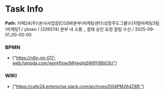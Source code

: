 # Task Info

**Path:** 카페24(주)\본사사업장\[CG]MI본부\마케팅센터\성장주도그룹\디지털마케팅3팀\마케팅1 / ybseo / [326574] 본부 내 소통 _ 결재 승인 요청 알림 수신 / 2025-09-01_00-00-00

### BPMN
- ["https://n8n-mi-017-web.hanpda.com/workflow/MHwqIgSW9Y8Bj03U"]

### WIKI
- ["https://cafe24.enterprise.slack.com/archives/D04PM264Z8R."]

